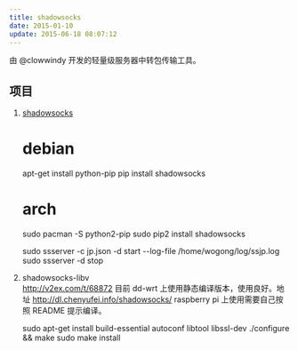 ```yaml
---
title: shadowsocks
date: 2015-01-10
update: 2015-06-18 08:07:12
---
```


由 @clowwindy 开发的轻量级服务器中转包传输工具。

## 项目
1. [shadowsocks](https://github.com/shadowsocks/shadowsocks)
    
    # debian
    apt-get install python-pip
    pip install shadowsocks

    # arch
    sudo pacman -S python2-pip
    sudo pip2 install shadowsocks

    sudo ssserver -c jp.json -d start --log-file /home/wogong/log/ssjp.log
    sudo ssserver -d stop

2. shadowsocks-libv  
   http://v2ex.com/t/68872
   目前 dd-wrt 上使用静态编译版本，使用良好。地址 http://dl.chenyufei.info/shadowsocks/
   raspberry pi 上使用需要自己按照 README 提示编译。

    sudo apt-get install build-essential autoconf libtool libssl-dev
    ./configure && make
    sudo make install
